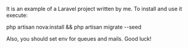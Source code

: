 It is an example of a Laravel project written by me. To install and use it execute:

php artisan nova:install && php artisan migrate --seed 

Also, you should set env for queues and mails. Good luck!
